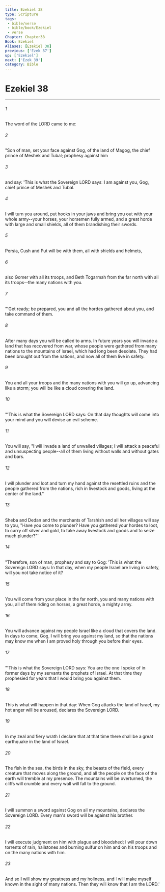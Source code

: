 ```yaml
---
title: Ezekiel 38
type: Scripture
tags:
 - bible/verse
 - bible/book/Ezekiel
 - verse
Chapter: Chapter38
Book: Ezekiel
Aliases: [Ezekiel 38]
previous: ['Ezek 37']
up: ['Ezekiel']
next: ['Ezek 39']
category: Bible
---
```

# Ezekiel 38

***


###### 1 
The word of the LORD came to me: 

###### 2 
"Son of man, set your face against Gog, of the land of Magog, the chief prince of Meshek and Tubal; prophesy against him 

###### 3 
and say: 'This is what the Sovereign LORD says: I am against you, Gog, chief prince of Meshek and Tubal. 

###### 4 
I will turn you around, put hooks in your jaws and bring you out with your whole army--your horses, your horsemen fully armed, and a great horde with large and small shields, all of them brandishing their swords. 

###### 5 
Persia, Cush and Put will be with them, all with shields and helmets, 

###### 6 
also Gomer with all its troops, and Beth Togarmah from the far north with all its troops--the many nations with you. 

###### 7 
"'Get ready; be prepared, you and all the hordes gathered about you, and take command of them. 

###### 8 
After many days you will be called to arms. In future years you will invade a land that has recovered from war, whose people were gathered from many nations to the mountains of Israel, which had long been desolate. They had been brought out from the nations, and now all of them live in safety. 

###### 9 
You and all your troops and the many nations with you will go up, advancing like a storm; you will be like a cloud covering the land. 

###### 10 
"'This is what the Sovereign LORD says: On that day thoughts will come into your mind and you will devise an evil scheme. 

###### 11 
You will say, "I will invade a land of unwalled villages; I will attack a peaceful and unsuspecting people--all of them living without walls and without gates and bars. 

###### 12 
I will plunder and loot and turn my hand against the resettled ruins and the people gathered from the nations, rich in livestock and goods, living at the center of the land." 

###### 13 
Sheba and Dedan and the merchants of Tarshish and all her villages will say to you, "Have you come to plunder? Have you gathered your hordes to loot, to carry off silver and gold, to take away livestock and goods and to seize much plunder?"' 

###### 14 
"Therefore, son of man, prophesy and say to Gog: 'This is what the Sovereign LORD says: In that day, when my people Israel are living in safety, will you not take notice of it? 

###### 15 
You will come from your place in the far north, you and many nations with you, all of them riding on horses, a great horde, a mighty army. 

###### 16 
You will advance against my people Israel like a cloud that covers the land. In days to come, Gog, I will bring you against my land, so that the nations may know me when I am proved holy through you before their eyes. 

###### 17 
"'This is what the Sovereign LORD says: You are the one I spoke of in former days by my servants the prophets of Israel. At that time they prophesied for years that I would bring you against them. 

###### 18 
This is what will happen in that day: When Gog attacks the land of Israel, my hot anger will be aroused, declares the Sovereign LORD. 

###### 19 
In my zeal and fiery wrath I declare that at that time there shall be a great earthquake in the land of Israel. 

###### 20 
The fish in the sea, the birds in the sky, the beasts of the field, every creature that moves along the ground, and all the people on the face of the earth will tremble at my presence. The mountains will be overturned, the cliffs will crumble and every wall will fall to the ground. 

###### 21 
I will summon a sword against Gog on all my mountains, declares the Sovereign LORD. Every man's sword will be against his brother. 

###### 22 
I will execute judgment on him with plague and bloodshed; I will pour down torrents of rain, hailstones and burning sulfur on him and on his troops and on the many nations with him. 

###### 23 
And so I will show my greatness and my holiness, and I will make myself known in the sight of many nations. Then they will know that I am the LORD.' 
